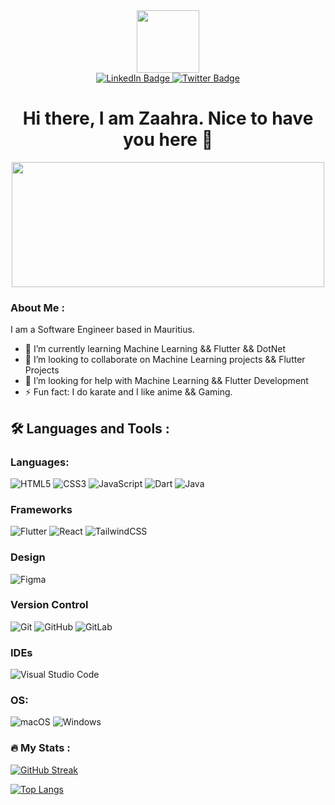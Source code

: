 <div id="header" align="center">
  <img src="https://media3.giphy.com/media/VTtANKl0beDFQRLDTh/200w.webp?cid=ecf05e47e9y0wgokdfg4nddqiy1b9c1xnmgxn3w9joygodhg&rid=200w.webp&ct=g" width="100"/>
  <div id="badges">
  <a href="https://www.linkedin.com/in/faatimah-iz-zaahra-m-0670881a1/">
    <img src="https://img.shields.io/badge/LinkedIn-blue?style=for-the-badge&logo=linkedin&logoColor=white" alt="LinkedIn Badge"/>
  </a>
  <a href="https://twitter.com/JauhZaahra">
    <img src="https://img.shields.io/badge/Twitter-blue?style=for-the-badge&logo=twitter&logoColor=white" alt="Twitter Badge"/>
  </a>
  <h1>
    Hi there, I am Zaahra. Nice to have you here 👋
  </h1>
</div>
  <div align="center">
    <img src="https://media1.giphy.com/media/RbDKaczqWovIugyJmW/200w.webp?cid=ecf05e47e9y0wgokdfg4nddqiy1b9c1xnmgxn3w9joygodhg&rid=200w.webp&ct=g" width="500" height="200"/>
  </div>
</div> 

### About Me :

I am a Software Engineer based in Mauritius.

- 🌱 I’m currently learning Machine Learning && Flutter && DotNet
- 👯 I’m looking to collaborate on Machine Learning projects && Flutter Projects
- 🤔 I’m looking for help with Machine Learning && Flutter Development
- ⚡ Fun fact: I do karate and I like anime && Gaming.

## :hammer_and_wrench: Languages and Tools :

### Languages:
![HTML5](https://img.shields.io/badge/html5-%23E34F26.svg?style=for-the-badge&logo=html5&logoColor=white)
![CSS3](https://img.shields.io/badge/css3-%231572B6.svg?style=for-the-badge&logo=css3&logoColor=white)
![JavaScript](https://img.shields.io/badge/javascript-%23323330.svg?style=for-the-badge&logo=javascript&logoColor=%23F7DF1E)
![Dart](https://img.shields.io/badge/dart-%230175C2.svg?style=for-the-badge&logo=dart&logoColor=white) 
![Java](https://img.shields.io/badge/java-%23ED8B00.svg?style=for-the-badge&logo=java&logoColor=white)

### Frameworks
![Flutter](https://img.shields.io/badge/Flutter-%2302569B.svg?style=for-the-badge&logo=Flutter&logoColor=white)
![React](https://img.shields.io/badge/react-%2320232a.svg?style=for-the-badge&logo=react&logoColor=%2361DAFB)
![TailwindCSS](https://img.shields.io/badge/tailwindcss-%2338B2AC.svg?style=for-the-badge&logo=tailwind-css&logoColor=white)

### Design
![Figma](https://img.shields.io/badge/figma-%23F24E1E.svg?style=for-the-badge&logo=figma&logoColor=white)

### Version Control
![Git](https://img.shields.io/badge/git-%23F05033.svg?style=for-the-badge&logo=git&logoColor=white)
![GitHub](https://img.shields.io/badge/github-%23121011.svg?style=for-the-badge&logo=github&logoColor=white)
![GitLab](https://img.shields.io/badge/gitlab-%23181717.svg?style=for-the-badge&logo=gitlab&logoColor=white)

### IDEs
![Visual Studio Code](https://img.shields.io/badge/Visual%20Studio%20Code-0078d7.svg?style=for-the-badge&logo=visual-studio-code&logoColor=white)

### OS:
![macOS](https://img.shields.io/badge/mac%20os-000000?style=for-the-badge&logo=macos&logoColor=F0F0F0)
![Windows](https://img.shields.io/badge/Windows-0078D6?style=for-the-badge&logo=windows&logoColor=white)

### :fire: My Stats :
[![GitHub Streak](http://github-readme-streak-stats.herokuapp.com?user=fz3hra&theme=radical&date_format=j%20M%5B%20Y%5D)](https://git.io/streak-stats)

[![Top Langs](https://github-readme-stats.vercel.app/api/top-langs/?username=fz3hra&layout=compact&theme=vision-friendly-dark)](https://github.com/fz3hra/github-readme-stats)
